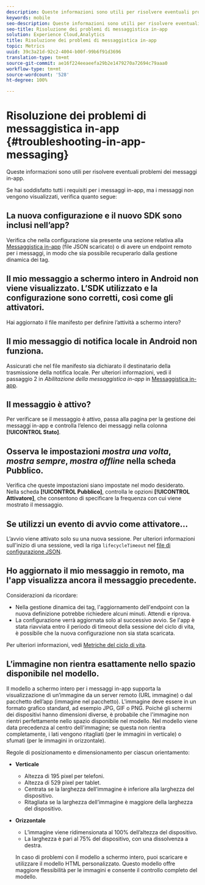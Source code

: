 ```yaml
---
description: Queste informazioni sono utili per risolvere eventuali problemi dei messaggi in-app.
keywords: mobile
seo-description: Queste informazioni sono utili per risolvere eventuali problemi dei messaggi in-app.
seo-title: Risoluzione dei problemi di messaggistica in-app
solution: Experience Cloud,Analytics
title: Risoluzione dei problemi di messaggistica in-app
topic: Metrics
uuid: 39c3a21d-92c2-4004-b00f-99b6f91d3696
translation-type: tm+mt
source-git-commit: ae16f224eeaeefa29b2e1479270a72694c79aaa0
workflow-type: tm+mt
source-wordcount: '528'
ht-degree: 100%

---
```



# Risoluzione dei problemi di messaggistica in-app {#troubleshooting-in-app-messaging}

Queste informazioni sono utili per risolvere eventuali problemi dei messaggi in-app.

Se hai soddisfatto tutti i requisiti per i messaggi in-app, ma i messaggi non vengono visualizzati, verifica quanto segue:

## La nuova configurazione e il nuovo SDK sono inclusi nell’app?

Verifica che nella configurazione sia presente una sezione relativa alla [Messaggistica in-app](/help/android/messaging-main/messaging/messaging.md) (file JSON scaricato) o di avere un endpoint remoto per i messaggi, in modo che sia possibile recuperarlo dalla gestione dinamica dei tag.

## Il mio messaggio a schermo intero in Android non viene visualizzato. L’SDK utilizzato e la configurazione sono corretti, così come gli attivatori.

Hai aggiornato il file manifesto per definire l’attività a schermo intero?

## Il mio messaggio di notifica locale in Android non funziona.

Assicurati che nel file manifesto sia dichiarato il destinatario della trasmissione della notifica locale. Per ulteriori informazioni, vedi il passaggio 2 in *Abilitazione della messaggistica in-app* in [Messaggistica in-app](/help/android/messaging-main/messaging/messaging.md).

## Il messaggio è attivo?

Per verificare se il messaggio è attivo, passa alla pagina per la gestione dei messaggi in-app e controlla l’elenco dei messaggi nella colonna **[!UICONTROL Stato]**.

## Osserva le impostazioni *mostra una volta*, *mostra sempre*, *mostra offline* nella scheda Pubblico.

Verifica che queste impostazioni siano impostate nel modo desiderato. Nella scheda **[!UICONTROL Pubblico]**, controlla le opzioni **[!UICONTROL Attivatore]**, che consentono di specificare la frequenza con cui viene mostrato il messaggio.

## Se utilizzi un evento di avvio come attivatore...

L’avvio viene attivato solo su una nuova sessione. Per ulteriori informazioni sull&#39;inizio di una sessione, vedi la riga `lifecycleTimeout` nel [file di configurazione JSON](/help/android/configuration/json-config/json-config.md).

## Ho aggiornato il mio messaggio in remoto, ma l&#39;app visualizza ancora il messaggio precedente.

Considerazioni da ricordare:

* Nella gestione dinamica dei tag, l&#39;aggiornamento dell&#39;endpoint con la nuova definizione potrebbe richiedere alcuni minuti. Attendi e riprova.
* La configurazione verrà aggiornata solo al successivo avvio. Se l&#39;app è stata riavviata entro il periodo di timeout della sessione del ciclo di vita, è possibile che la nuova configurazione non sia stata scaricata.

Per ulteriori informazioni, vedi [Metriche del ciclo di vita](/help/android/metrics.md).

## L’immagine non rientra esattamente nello spazio disponibile nel modello.

Il modello a schermo intero per i messaggi in-app supporta la visualizzazione di un’immagine da un server remoto (URL immagine) o dal pacchetto dell’app (immagine nel pacchetto). L&#39;immagine deve essere in un formato grafico standard, ad esempio JPG, GIF o PNG. Poiché gli schermi dei dispositivi hanno dimensioni diverse, è probabile che l&#39;immagine non rientri perfettamente nello spazio disponibile nel modello. Nel modello viene data precedenza al centro dell&#39;immagine; se questa non rientra completamente, i lati vengono ritagliati (per le immagini in verticale) o sfumati (per le immagini in orizzontale).

Regole di posizionamento e dimensionamento per ciascun orientamento:

* **Verticale**
   * Altezza di 195 pixel per telefoni.
   * Altezza di 529 pixel per tablet.
   * Centrata se la larghezza dell’immagine è inferiore alla larghezza del dispositivo.
   * Ritagliata se la larghezza dell’immagine è maggiore della larghezza del dispositivo.

* **Orizzontale**
   * L’immagine viene ridimensionata al 100% dell’altezza del dispositivo.
   * La larghezza è pari al 75% del dispositivo, con una dissolvenza a destra.

   In caso di problemi con il modello a schermo intero, puoi scaricare e utilizzare il modello HTML personalizzato. Questo modello offre maggiore flessibilità per le immagini e consente il controllo completo del modello.

